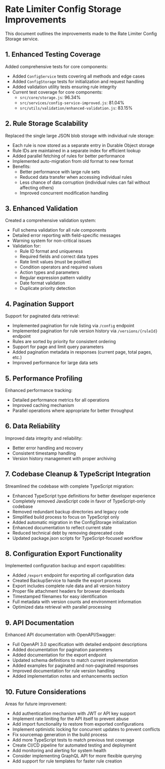 # Rate Limiter Config Storage Improvements

This document outlines the improvements made to the Rate Limiter Config Storage service.

## 1. Enhanced Testing Coverage

Added comprehensive tests for core components:

- Added `ConfigService` tests covering all methods and edge cases
- Added `ConfigStorage` tests for initialization and request handling
- Added validation utility tests ensuring rule integrity
- Current test coverage for core components:
  - `src/core/storage.js`: 96.34%
  - `src/services/config-service-improved.js`: 81.04%
  - `src/utils/validation/enhanced-validation.js`: 83.15%

## 2. Rule Storage Scalability

Replaced the single large JSON blob storage with individual rule storage:

- Each rule is now stored as a separate entry in Durable Object storage
- Rule IDs are maintained in a separate index for efficient lookup
- Added parallel fetching of rules for better performance
- Implemented auto-migration from old format to new format
- Benefits:
  - Better performance with large rule sets
  - Reduced data transfer when accessing individual rules
  - Less chance of data corruption (individual rules can fail without affecting others)
  - Improved concurrent modification handling

## 3. Enhanced Validation

Created a comprehensive validation system:

- Full schema validation for all rule components
- Detailed error reporting with field-specific messages
- Warning system for non-critical issues
- Validation for:
  - Rule ID format and uniqueness
  - Required fields and correct data types
  - Rate limit values (must be positive)
  - Condition operators and required values
  - Action types and parameters
  - Regular expression pattern validity
  - Date format validation
  - Duplicate priority detection

## 4. Pagination Support

Support for paginated data retrieval:

- Implemented pagination for rule listing via `/config` endpoint
- Implemented pagination for rule version history via `/versions/{ruleId}` endpoint
- Rules are sorted by priority for consistent ordering
- Support for page and limit query parameters
- Added pagination metadata in responses (current page, total pages, etc.)
- Improved performance for large data sets

## 5. Performance Profiling

Enhanced performance tracking:

- Detailed performance metrics for all operations
- Improved caching mechanism
- Parallel operations where appropriate for better throughput

## 6. Data Reliability

Improved data integrity and reliability:

- Better error handling and recovery
- Consistent timestamp handling
- Version history management with proper archiving

## 7. Codebase Cleanup & TypeScript Integration

Streamlined the codebase with complete TypeScript migration:

- Enhanced TypeScript type definitions for better developer experience
- Completely removed JavaScript code in favor of TypeScript-only codebase
- Removed redundant backup directories and legacy code
- Simplified build process to focus on TypeScript only
- Added automatic migration in the ConfigStorage initialization
- Enhanced documentation to reflect current state
- Reduced technical debt by removing deprecated code
- Updated package.json scripts for TypeScript-focused workflow

## 8. Configuration Export Functionality

Implemented configuration backup and export capabilities:

- Added `/export` endpoint for exporting all configuration data
- Created BackupService to handle the export process
- Export includes complete rule data and all version history
- Proper file attachment headers for browser downloads
- Timestamped filenames for easy identification
- Full metadata with version counts and environment information
- Optimized data retrieval with parallel processing

## 9. API Documentation

Enhanced API documentation with OpenAPI/Swagger:

- Full OpenAPI 3.0 specification with detailed endpoint descriptions
- Added documentation for pagination parameters
- Added documentation for the export endpoint
- Updated schema definitions to match current implementation
- Added examples for paginated and non-paginated responses
- Improved documentation for rule version handling
- Added implementation notes and enhancements section

## 10. Future Considerations

Areas for future improvement:

- Add authentication mechanism with JWT or API key support
- Implement rate limiting for the API itself to prevent abuse
- Add import functionality to restore from exported configurations
- Implement optimistic locking for concurrent updates to prevent conflicts
- Fix sourcemap generation in the build process
- Add more TypeScript tests to match previous test coverage
- Create CI/CD pipeline for automated testing and deployment
- Add monitoring and alerting for system health
- Consider implementing GraphQL API for more flexible querying
- Add support for rule templates for faster rule creation